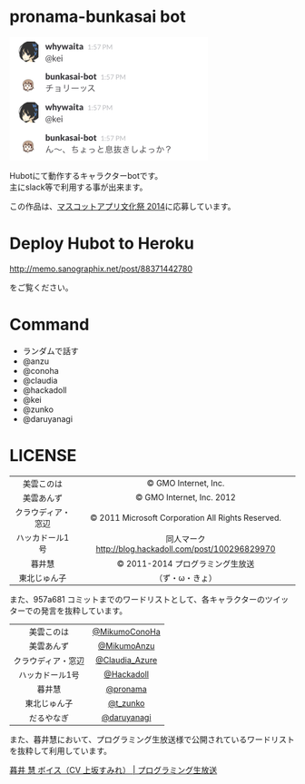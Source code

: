 # pronama-bunkasai bot

![すくりーんしょっと](img/screenshot.png)

Hubotにて動作するキャラクターbotです。  
主にslack等で利用する事が出来ます。

この作品は、[マスコットアプリ文化祭 2014](http://pronama.github.io/mascot-apps-contest/2014/)に応募しています。

# Deploy Hubot to Heroku

http://memo.sanographix.net/post/88371442780

をご覧ください。

# Command
 * ランダムで話す
  * @anzu
  * @conoha
  * @claudia
  * @hackadoll
  * @kei
  * @zunko
  * @daruyanagi

# LICENSE

|||
|:-:|:-:|
|美雲このは|&copy; GMO Internet, Inc.|
|美雲あんず|&copy; GMO Internet, Inc. 2012|
|クラウディア・窓辺|&copy; 2011 Microsoft Corporation All Rights Reserved.|
|ハッカドール1号|同人マーク http://blog.hackadoll.com/post/100296829970|
|暮井慧|&copy; 2011-2014 プログラミング生放送|
|東北じゅん子|（ず・ω・きょ）|

また、957a681 コミットまでのワードリストとして、各キャラクターのツイッターでの発言を抜粋しています。

|||
|:-:|:-:|
|美雲このは|[@MikumoConoHa](https://twitter.com/MikumoConoHa)|
|美雲あんず|[@MikumoAnzu](https://twitter.com/MikumoAnzu)|
|クラウディア・窓辺|[@Claudia_Azure](https://twitter.com/Claudia_Azure)|
|ハッカドール1号|[@Hackadoll](https://twitter.com/Hackadoll)|
|暮井慧|[@pronama](https://twitter.com/pronama)|
|東北じゅん子|[@t_zunko](https://twitter.com/t_zunko)|
|だるやなぎ|[@daruyanagi](https://twitter.com/daruyanagi)|

また、暮井慧において、プログラミング生放送様で公開されているワードリストを抜粋して利用しています。

 [暮井 慧 ボイス（CV 上坂すみれ） | プログラミング生放送](http://pronama.azurewebsites.net/pronama/voice/)
